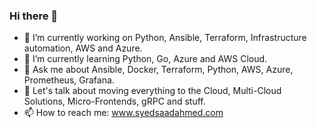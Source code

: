### Hi there 👋

- 🔭  I’m currently working on Python, Ansible, Terraform, Infrastructure automation, AWS and Azure.
- 🌱  I’m currently learning Python, Go, Azure and AWS Cloud.
- 💬  Ask me about Ansible, Docker, Terraform, Python, AWS, Azure, Prometheus, Grafana.
- 💬  Let's talk about moving everything to the Cloud, Multi-Cloud Solutions, Micro-Frontends, gRPC and stuff.
- 📫  How to reach me: www.syedsaadahmed.com
